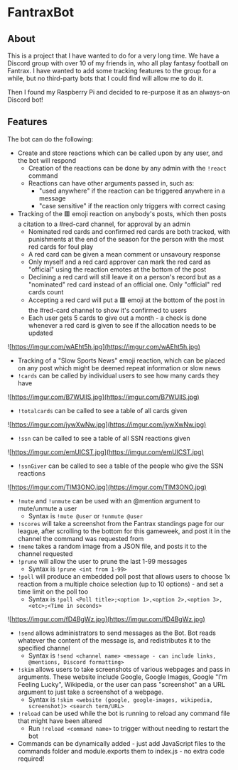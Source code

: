 # FantraxBot

## About

This is a project that I have wanted to do for a very long time. We have a Discord group with over 10 of my friends in, who all play fantasy football on Fantrax. I have wanted to add some tracking features to the group for a while, but no third-party bots that I could find will allow me to do it.

Then I found my Raspberry Pi and decided to re-purpose it as an always-on Discord bot!

## Features

The bot can do the following:

- Create and store reactions which can be called upon by any user, and the bot will respond
    - Creation of the reactions can be done by any admin with the `!react` command
    - Reactions can have other arguments passed in, such as:
        - "used anywhere" if the reaction can be triggered anywhere in a message
        - "case sensitive" if the reaction only triggers with correct casing
- Tracking of the 🟥 emoji reaction on anybody's posts, which then posts a citation to a #red-card channel, for approval by an admin
    - Nominated red cards and confirmed red cards are both tracked, with punishments at the end of the season for the person with the most red cards for foul play
    - A red card can be given a mean comment or unsavoury response
    - Only myself and a red card approver can mark the red card as "official" using the reaction emotes at the bottom of the post
    - Declining a red card will still leave it on a person's record but as a "nominated" red card instead of an official one. Only "official" red cards count
    - Accepting a red card will put a 🟥 emoji at the bottom of the post in the #red-card channel to show it's confirmed to users
    - Each user gets 5 cards to give out a month - a check is done whenever a red card is given to see if the allocation needs to be updated

![https://imgur.com/wAEht5h.jpg](https://imgur.com/wAEht5h.jpg)

- Tracking of a "Slow Sports News" emoji reaction, which can be placed on any post which might be deemed repeat information or slow news
- `!cards` can be called by individual users to see how many cards they have

![https://imgur.com/B7WUllS.jpg](https://imgur.com/B7WUllS.jpg)

- `!totalcards` can be called to see a table of all cards given

![https://imgur.com/jywXwNw.jpg](https://imgur.com/jywXwNw.jpg)

- `!ssn` can be called to see a table of all SSN reactions given

![https://imgur.com/emUlCST.jpg](https://imgur.com/emUlCST.jpg)

- `!ssnGiver` can be called to see a table of the people who give the SSN reactions

![https://imgur.com/TlM3ONO.jpg](https://imgur.com/TlM3ONO.jpg)

- `!mute` and `!unmute` can be used with an @mention argument to mute/unmute a user
    - Syntax is `!mute @user` or `!unmute @user`
- `!scores` will take a screenshot from the Fantrax standings page for our league, after scrolling to the bottom for this gameweek, and post it in the channel the command was requested from
- `!meme` takes a random image from a JSON file, and posts it to the channel requested
- `!prune` will allow the user to prune the last 1-99 messages
    - Syntax is `!prune <int from 1-99>`
- `!poll` will produce an embedded poll post that allows users to choose 1x reaction from a multiple choice selection (up to 10 options) - and set a time limit on the poll too
    - Syntax is `!poll <Poll title>;<option 1>,<option 2>,<option 3>,<etc>;<Time in seconds>`
    
![https://imgur.com/fD4BgWz.jpg](https://imgur.com/fD4BgWz.jpg)

- `!send` allows administrators to send messages as the Bot. Bot reads whatever the content of the message is, and redistributes it to the specified channel
    - Syntax is `!send <channel name> <message - can include links, @mentions, Discord formatting>`
- `!skim` allows users to take screenshots of various webpages and pass in arguments. These website include Google, Google Images, Google "I'm Feeling Lucky", Wikipedia, or the user can pass "screenshot" an a URL argument to just take a screenshot of a webpage.
    - Syntax is `!skim <website (google, google-images, wikipedia, screenshot)> <search term/URL>`
- `!reload` can be used while the bot is running to reload any command file that might have been altered
    - Run `!reload <command name>` to trigger without needing to restart the bot
- Commands can be dynamically added - just add JavaScript files to the commands folder and module.exports them to index.js - no extra code required!
